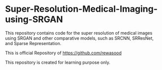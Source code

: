 # Super-Resolution-Medical-Imaging-using-SRGAN
This repository contains code for the super resolution of medical images using SRGAN and other comparative models, such as SRCNN, SRResNet, and Sparse Representation.

This is official Repository of https://github.com/rewasood

This repository is created for learning purpose only.